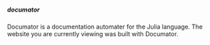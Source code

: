 ##### documator
Documator is a documentation automater for the Julia language. The website you are currently viewing was built with Documator.